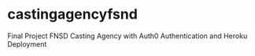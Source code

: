 # castingagencyfsnd
Final Project FNSD Casting Agency with Auth0 Authentication and Heroku Deployment

